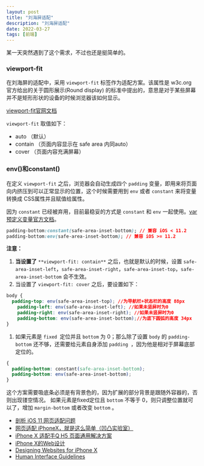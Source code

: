 ```yaml
---
layout: post
title: "刘海屏适配"
description: "刘海屏适配"
date: 2022-03-27
tags: [前端]
---
```


某一天突然遇到了这个需求，不过也还是挺简单的。

<!--more-->

### viewport-fit

在刘海屏的适配中，采用 `viewport-fit` 标签作为适配方案。该属性是 w3c.org 官方给出的关于圆形展示(Round display) 的标准中提出的，意思是对于某些屏幕并不是矩形形状的设备的时候浏览器该如何显示。

[viewport-fit官网文档](https://www.w3.org/TR/css-round-display-1/#viewport-fit-descriptor)

`viewport-fit` 取值如下：

- auto （默认）
- contain （页面内容显示在 safe area 内同auto）
- cover （页面内容充满屏幕）

<meta name="viewport" contnet="width=device-width,initial-scale=1.0,minimum-scale=1.0,maximum-scale=1.0,user-scalable=no,viewport-fit=cover">

### env()和constant()

在定义 `viewport-fit` 之后，浏览器会自动生成四个 `padding` 变量，即用来将页面向内挤压到可以正常显示的位置，这个时候需要用到 `env` 或者 `constant` 来将变量转换成 CSS属性并且赋值给属性。

因为 `constant` 已经被弃用，目前最稳妥的方式是 `constant` 和 `env` 一起使用。[var预定义变量官方文档](https://drafts.csswg.org/css-variables/#using-variables)。

```css
padding-bottom:constant(safe-area-inset-bottom); // 兼容 iOS < 11.2 
padding-bottom:env(safe-area-inset-bottom); // 兼容 iOS >= 11.2                                                
```

**注意：**

1. **当设置了** `**viewport-fit: contain**` 之后，也就是默认的时候，设置 `safe-area-inset-left`，`safe-area-inset-right`，`safe-area-inset-top`，`safe-area-inset-bottom` 会不生效。
2. 当设置了 `viewport-fit: cover` 之后，要设置如下：

```css
body {
  padding-top: env(safe-area-inset-top); //为导航栏+状态栏的高度 88px 
	padding-left: env(safe-area-inset-left); //如果未竖屏时为0 
	padding-right: env(safe-area-inset-right); //如果未竖屏时为0 
	padding-bottom: env(safe-area-inset-bottom);//为底下圆弧的高度 34px 
}
```

1. 如果元素是 `fixed `定位并且 `bottom` 为 0；那么除了设置 `body` 的 `padding-bottom` 还不够，还需要给元素自身添加 `padding `，因为他是相对于屏幕底部定位的。

```css
{
  padding-bottom: constant(safe-area-inset-bottom);
  padding-bottom: env(safe-area-inset-bottom);
}
```

这个方案需要吸底条必须是有背景色的，因为扩展的部分背景是跟随外容器的，否则出现镂空情况。 如果元素是fixed定位且 `bottom` 不等于 0，则只调整位置就可以了，增加 `margin-bottom` 或者改变 `bottom` 。

- [剖析 iOS 11 网页适配问题](https://objcer.com/2017/09/21/Understanding-the-WebView-Viewport-in-iOS-11-iPhone-X/)
- [网页适配 iPhoneX，就是这么简单（凹凸实验室）](https://aotu.io/notes/2017/11/27/iphonex/index.html)
- [iPhone X 适配手Q H5 页面通用解决方案](https://cloud.tencent.com/developer/article/1006338)
- [iPhone X的Web设计](https://www.w3cplus.com/mobile/designing-websites-for-iphone-x.html)
- [Designing Websites for iPhone X](https://webkit.org/blog/7929/designing-websites-for-iphone-x/)
- [Human Interface Guidelines](https://developer.apple.com/design/human-interface-guidelines/ios/visual-design/adaptivity-and-layout/)
